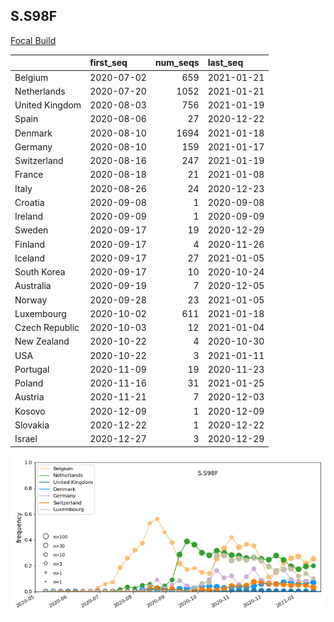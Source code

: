 

## S.S98F
[Focal Build](https://nextstrain.org/groups/neherlab/ncov/S.S98F?c=gt-S_98&f_region=Europe)

|                | first_seq   |   num_seqs | last_seq   |
|:---------------|:------------|-----------:|:-----------|
| Belgium        | 2020-07-02  |        659 | 2021-01-21 |
| Netherlands    | 2020-07-20  |       1052 | 2021-01-21 |
| United Kingdom | 2020-08-03  |        756 | 2021-01-19 |
| Spain          | 2020-08-06  |         27 | 2020-12-22 |
| Denmark        | 2020-08-10  |       1694 | 2021-01-18 |
| Germany        | 2020-08-10  |        159 | 2021-01-17 |
| Switzerland    | 2020-08-16  |        247 | 2021-01-19 |
| France         | 2020-08-18  |         21 | 2021-01-08 |
| Italy          | 2020-08-26  |         24 | 2020-12-23 |
| Croatia        | 2020-09-08  |          1 | 2020-09-08 |
| Ireland        | 2020-09-09  |          1 | 2020-09-09 |
| Sweden         | 2020-09-17  |         19 | 2020-12-29 |
| Finland        | 2020-09-17  |          4 | 2020-11-26 |
| Iceland        | 2020-09-17  |         27 | 2021-01-05 |
| South Korea    | 2020-09-17  |         10 | 2020-10-24 |
| Australia      | 2020-09-19  |          7 | 2020-12-05 |
| Norway         | 2020-09-28  |         23 | 2021-01-05 |
| Luxembourg     | 2020-10-02  |        611 | 2021-01-18 |
| Czech Republic | 2020-10-03  |         12 | 2021-01-04 |
| New Zealand    | 2020-10-22  |          4 | 2020-10-30 |
| USA            | 2020-10-22  |          3 | 2021-01-11 |
| Portugal       | 2020-11-09  |         19 | 2020-11-23 |
| Poland         | 2020-11-16  |         31 | 2021-01-25 |
| Austria        | 2020-11-21  |          7 | 2020-12-03 |
| Kosovo         | 2020-12-09  |          1 | 2020-12-09 |
| Slovakia       | 2020-12-22  |          1 | 2020-12-22 |
| Israel         | 2020-12-27  |          3 | 2020-12-29 |

![Overall trends S.S98F](/overall_trends_figures/overall_trends_S.S98F.png)
